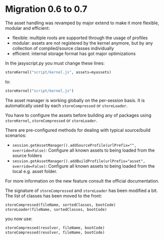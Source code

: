 # Migration 0.6 to 0.7

The asset handling was revamped by major extend to make it more flexible, modular and efficient:

- flexible: multiple roots are supported through the usage of profiles
- modular: assets are not registered by the kernel anymore, but by any collection of compiled/source classes individually
- efficient: internal storage format has got major optimizations

In the jasyscript.py you must change these lines:

```python
storeKernel("script/kernel.js", assets=myassets)
```

to:

```python
storeKernel("script/kernel.js")
```

The asset manager is working globally on the per-session basis. It is automatically used by each `storeCompressed` or `storeLoader`.

You have to configure the assets before building any of packages using `storeKernel`, `storeCompressed` or `storeLoader`.

There are pre-configured methods for dealing with typical source/build scenarios:

* `session.getAssetManager().addSourceProfile(urlPrefix="", override=False)`: Configure all known assets to being loaded from the source folders
* `session.getAssetManager().addBuildProfile(urlPrefix="asset", override=False)`: Configure all known assets to being loaded from the local e.g. asset folder.

For more information on the new feature consult the official documentation.

The signature of `storeCompressed` and `storeLoader` has been modified a bit. The list of classes has been moved to the front:

```python
storeCompressed(fileName, sortedClasses, bootCode)
storeLoader(fileName, sortedClasses, bootCode)
```

you now use:

```python
storeCompressed(resolver, fileName, bootCode)
storeCompressed(resolver, fileName, bootCode)
```

